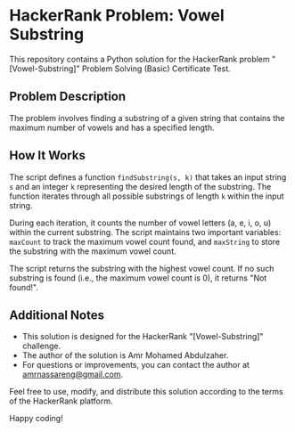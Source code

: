 # HackerRank Problem: Vowel Substring

This repository contains a Python solution for the HackerRank problem "[Vowel-Substring]" Problem Solving (Basic) Certificate Test.

## Problem Description

The problem involves finding a substring of a given string that contains the maximum number of vowels and has a specified length.  

## How It Works

The script defines a function `findSubstring(s, k)` that takes an input string `s` and an integer `k` representing the desired length of the substring. The function iterates through all possible substrings of length `k` within the input string.

During each iteration, it counts the number of vowel letters (a, e, i, o, u) within the current substring. The script maintains two important variables: `maxCount` to track the maximum vowel count found, and `maxString` to store the substring with the maximum vowel count.

The script returns the substring with the highest vowel count. If no such substring is found (i.e., the maximum vowel count is 0), it returns "Not found!".

## Additional Notes

- This solution is designed for the HackerRank "[Vowel-Substring]" challenge.
- The author of the solution is Amr Mohamed Abdulzaher.
- For questions or improvements, you can contact the author at amrnassareng@gmail.com.

Feel free to use, modify, and distribute this solution according to the terms of the HackerRank platform.

Happy coding!